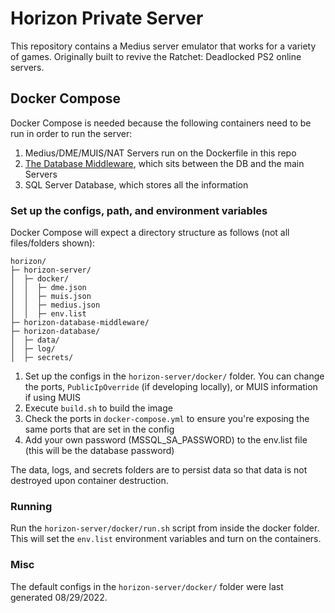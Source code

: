 # Horizon Private Server
This repository contains a Medius server emulator that works for a variety of games. Originally built to revive the Ratchet: Deadlocked PS2 online servers.

## Docker Compose
Docker Compose is needed because the following containers need to be run in order to run the server:
1. Medius/DME/MUIS/NAT Servers run on the Dockerfile in this repo
2. [The Database Middleware](https://github.com/Horizon-Private-Server/horizon-server-database-middleware), which sits between the DB and the main Servers
3. SQL Server Database, which stores all the information

### Set up the configs, path, and environment variables
Docker Compose will expect a directory structure as follows (not all files/folders shown):
```
horizon/
├─ horizon-server/
│  ├─ docker/
│  │  ├─ dme.json
│  │  ├─ muis.json
│  │  ├─ medius.json
│  │  ├─ env.list
├─ horizon-database-middleware/
├─ horizon-database/
│  ├─ data/
│  ├─ log/
│  ├─ secrets/
```

1. Set up the configs in the `horizon-server/docker/` folder. You can change the ports, `PublicIpOverride` (if developing locally), or MUIS information if using MUIS
2. Execute `build.sh` to build the image
3. Check the ports in `docker-compose.yml` to ensure you're exposing the same ports that are set in the config
4. Add your own password (MSSQL_SA_PASSWORD) to the env.list file (this will be the database password)

The data, logs, and secrets folders are to persist data so that data is not destroyed upon container destruction.

### Running
Run the `horizon-server/docker/run.sh` script from inside the docker folder. This will set the `env.list` environment variables and turn on the containers.

### Misc
The default configs in the `horizon-server/docker/` folder were last generated 08/29/2022.
